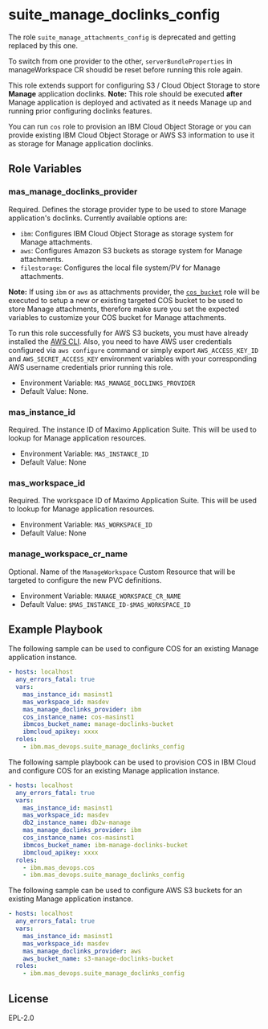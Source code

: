 suite_manage_doclinks_config
===
The role `suite_manage_attachments_config` is deprecated and getting replaced by this one.

To switch from one provider to the other, `serverBundleProperties` in manageWorkspace CR shoudld be reset before running this role again.

This role extends support for configuring S3 / Cloud Object Storage to store **Manage** application doclinks.
**Note:** This role should be executed **after** Manage application is deployed and activated as it needs Manage up and running prior configuring doclinks features.

You can run `cos` role to provision an IBM Cloud Object Storage or you can provide existing IBM Cloud Object Storage or AWS S3 information to use it as storage for Manage application doclinks.

Role Variables
--------------
### mas_manage_doclinks_provider
Required. Defines the storage provider type to be used to store Manage application's doclinks.
Currently available options are:

  - `ibm`: Configures IBM Cloud Object Storage as storage system for Manage attachments. 
  - `aws`: Configures Amazon S3 buckets as storage system for Manage attachments.
  - `filestorage`: Configures the local file system/PV for Manage attachments.
  
  **Note:** If using `ibm` or `aws` as attachments provider, the [`cos_bucket`](../roles/cos_bucket.md) role will be executed to setup a new or existing targeted COS bucket to be used to store Manage attachments, therefore make sure you set the expected variables to customize your COS bucket for Manage attachments.

To run this role successfully for AWS S3 buckets, you must have already installed the [AWS CLI](https://docs.aws.amazon.com/cli/latest/userguide/getting-started-install.html).
Also, you need to have AWS user credentials configured via `aws configure` command or simply export `AWS_ACCESS_KEY_ID` and `AWS_SECRET_ACCESS_KEY` environment variables with your corresponding AWS username credentials prior running this role.

- Environment Variable: `MAS_MANAGE_DOCLINKS_PROVIDER`
- Default Value: None.

### mas_instance_id
Required. The instance ID of Maximo Application Suite. This will be used to lookup for Manage application resources.

- Environment Variable: `MAS_INSTANCE_ID`
- Default Value: None

### mas_workspace_id
Required. The workspace ID of Maximo Application Suite. This will be used to lookup for Manage application resources.

- Environment Variable: `MAS_WORKSPACE_ID`
- Default Value: None

### manage_workspace_cr_name
Optional. Name of the `ManageWorkspace` Custom Resource that will be targeted to configure the new PVC definitions.

- Environment Variable: `MANAGE_WORKSPACE_CR_NAME`
- Default Value: `$MAS_INSTANCE_ID-$MAS_WORKSPACE_ID`

Example Playbook
----------------
The following sample can be used to configure COS for an existing Manage application instance.

```yaml
- hosts: localhost
  any_errors_fatal: true
  vars:
    mas_instance_id: masinst1
    mas_workspace_id: masdev
    mas_manage_doclinks_provider: ibm
    cos_instance_name: cos-masinst1
    ibmcos_bucket_name: manage-doclinks-bucket
    ibmcloud_apikey: xxxx
  roles:
    - ibm.mas_devops.suite_manage_doclinks_config
```

The following sample playbook can be used to provision COS in IBM Cloud and configure COS for an existing Manage application instance.

```yaml
- hosts: localhost
  any_errors_fatal: true
  vars:
    mas_instance_id: masinst1
    mas_workspace_id: masdev
    db2_instance_name: db2w-manage
    mas_manage_doclinks_provider: ibm
    cos_instance_name: cos-masinst1
    ibmcos_bucket_name: ibm-manage-doclinks-bucket
    ibmcloud_apikey: xxxx
  roles:
    - ibm.mas_devops.cos
    - ibm.mas_devops.suite_manage_doclinks_config
```

The following sample can be used to configure AWS S3 buckets for an existing Manage application instance.

```yaml
- hosts: localhost
  any_errors_fatal: true
  vars:
    mas_instance_id: masinst1
    mas_workspace_id: masdev
    mas_manage_doclinks_provider: aws
    aws_bucket_name: s3-manage-doclinks-bucket
  roles:
    - ibm.mas_devops.suite_manage_doclinks_config
```

License
-------

EPL-2.0
